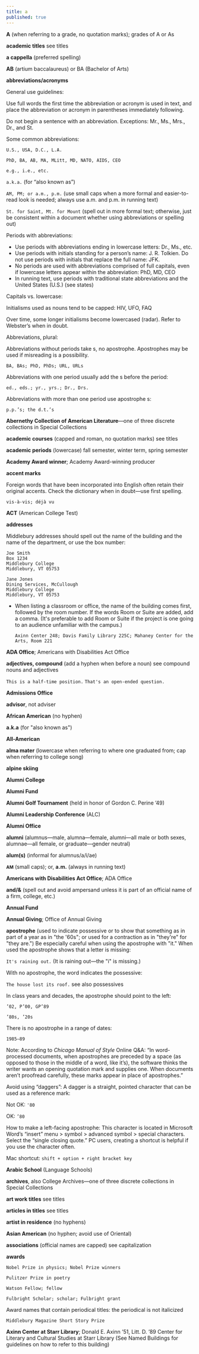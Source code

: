 ```yaml
---
title: a
published: true
---
```


**A** (when referring to a grade, no quotation marks); grades of A or As

**academic titles** see titles

**a cappella** (preferred spelling)

**AB** (artium baccalaureus) or BA (Bachelor of Arts)

**abbreviations/acronyms**

General use guidelines:

Use full words the first time the abbreviation or acronym is used in text, and place the abbreviation or acronym in parentheses immediately following.

Do not begin a sentence with an abbreviation. Exceptions: Mr., Ms., Mrs., Dr., and St.

Some common abbreviations:

`U.S., USA, D.C., L.A.`

`PhD, BA, AB, MA, MLitt, MD, NATO, AIDS, CEO`

`e.g., i.e., etc.`

`a.k.a.` (for “also known as”)

`AM, PM; or a.m., p.m.` (use small caps when a more formal and easier-to-read look is needed; always use a.m. and p.m. in running text)

`St. for Saint, Mt. for Mount` (spell out in more formal text; otherwise, just be consistent within a document whether using abbreviations or spelling out)

Periods with abbreviations:
- Use periods with abbreviations ending in lowercase letters: Dr., Ms., etc.
- Use periods with initials standing for a person’s name: J. R. Tolkien. Do not use periods with initials that replace the full name: JFK.
- No periods are used with abbreviations comprised of full capitals, even if lowercase letters appear within the abbreviation: PhD, MD, CEO
- In running text, use periods with traditional state abbreviations and the United States (U.S.) (see states)



Capitals vs. lowercase:

Initialisms used as nouns tend to be capped: HIV, UFO, FAQ

Over time, some longer initialisms become lowercased (radar). Refer to Webster’s when in doubt.

Abbreviations, plural:

Abbreviations without periods take s, no apostrophe. Apostrophes may be used if misreading is a possibility.

`BA, BAs; PhD, PhDs; URL, URLs`

Abbreviations with one period usually add the s before the period:

`ed., eds.; yr., yrs.; Dr., Drs.`

Abbreviations with more than one period use apostrophe s:

`p.p.’s; the d.t.’s`

**Abernethy Collection of American Literature**—one of three discrete collections in Special Collections

**academic courses** (capped and roman, no quotation marks) see titles

**academic periods** (lowercase) fall semester, winter term, spring semester

**Academy Award winner**; Academy Award-winning producer

**accent marks**

Foreign words that have been incorporated into English often retain their original accents. Check the dictionary when in doubt—use first spelling.

`vis-à-vis; déjà vu`

**ACT** (American College Test)

**addresses**

Middlebury addresses should spell out the name of the building and the name of the department, or use the box number:

```
Joe Smith
Box 1234
Middlebury College
Middlebury, VT 05753
```

```
Jane Jones
Dining Services, McCullough
Middlebury College
Middlebury, VT 05753
```
- When listing a classroom or office, the name of the building comes first, followed by the room number. If the words Room or Suite are added, add a comma. (It's preferable to add Room or Suite if the project is one going to an audience unfamiliar with the campus.)

  `Axinn Center 248; Davis Family Library 225C; Mahaney Center for the Arts, Room 221`

**ADA Office**; Americans with Disabilities Act Office

**adjectives, compound** (add a hyphen when before a noun) see compound nouns and adjectives

`This is a half-time position.` `That's an open-ended question.`

**Admissions Office**

**advisor**, not adviser

**African American** (no hyphen)

**a.k.a** (for "also known as")

**All-American**

**alma mater** (lowercase when referring to where one graduated from; cap when referring to college song)

**alpine skiing**

**Alumni College** 

**Alumni Fund**

**Alumni Golf Tournament** (held in honor of Gordon C. Perine ’49)

**Alumni Leadership Conference** (ALC)

**Alumni Office**

**alumni** (alumnus—male, alumna—female, alumni—all male or both sexes, alumnae—all female, or graduate—gender neutral)

**alum(s)** (informal for alumnus/a/i/ae)

<small>**AM**</small> (small caps); or, **a.m.** (always in running text)

**Americans with Disabilities Act Office**; ADA Office

**and/&** (spell out and avoid ampersand unless it is part of an official name of a firm,
college, etc.)

**Annual Fund**

**Annual Giving**; Office of Annual Giving

**apostrophe** (used to indicate possessive or to show that something as in part of a year as in "the '60s"; or used for a contraction as in "they're" for "they are.") Be especially careful when using the apostrophe with "it." When used the apostrophe shows that a letter is missing:

`It's raining out.` (It is raining out—the "i" is missing.)

With no apostrophe, the word indicates the possessive:

`The house lost its roof.` see also possessives

In class years and decades, the apostrophe should point to the left:

`’02, P’00, GP’89`

`’80s, ’20s`

There is no apostrophe in a range of dates:

`1985–89`

Note: According to *Chicago Manual of Style* Online Q&A: “In word-processed documents, when apostrophes are preceded by a space (as opposed to those in the middle of a word, like it’s), the software thinks the writer wants an opening quotation mark and supplies one. When documents aren’t proofread carefully, these marks appear in place of apostrophes.”

Avoid using “daggers”: A dagger is a straight, pointed character that can be used as a reference mark:

Not OK:  `'80`

OK: `’80`

How to make a left-facing apostrophe: This character is located in Microsoft Word’s “insert” menu > symbol > advanced symbol > special characters. Select the “single closing quote.” PC users, creating a shortcut is helpful if you use the character often.

Mac shortcut: `shift + option + right bracket key`


**Arabic School** (Language Schools)

**archives**, also College Archives—one of three discrete collections in Special Collections

**art work titles** see titles

**articles in titles** see titles

**artist in residence** (no hyphens)

**Asian American** (no hyphen; avoid use of Oriental)

**associations** (official names are capped) see capitalization

**awards**

`Nobel Prize in physics; Nobel Prize winners`

`Pulitzer Prize in poetry`

`Watson Fellow; fellow`

`Fulbright Scholar; scholar; Fulbright grant`

Award names that contain periodical titles: the periodical is not italicized

`Middlebury Magazine Short Story Prize`

**Axinn Center at Starr Library**; Donald E. Axinn ’51, Litt. D. ’89 Center for Literary and Cultural Studies at Starr Library (See Named Buildings for guidelines on how to refer to this building)
